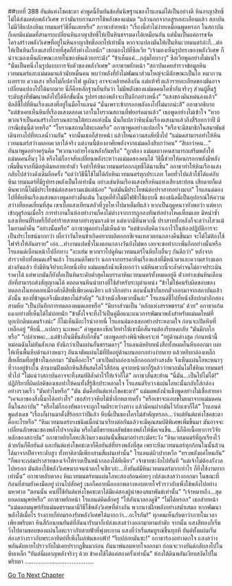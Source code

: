 ##บทที่ 388 ยันต์แห่งโชคชะตา
คำพูดนี้ยืนยันข้อสันนิษฐานของโรแลนด์ได้เป็นอย่างดี หินอาญาสิทธิ์ไม่ได้ส่งผลต่อพลังวิเศษ ทว่ามันรบกวนการใช้พลังของแม่มด
“แล้วนอกจากอสูรเลอะเลือนแล้ว สถาบันไม่มีวิธีแปลงหินเวทมนตร์วิธีอื่นเลยหรือ”
อกาธาส่ายหน้า “เรื่องนี้ทำไม่ง่ายเหมือนพูดหรอก ในสถาบันก็เคยมีแม่มดที่สามารถเปลี่ยนหินอาญาสิทธิ์ให้เป็นหินธรรมดาได้เหมือนกัน แต่นั่นเป็นแค่การขจัดโครงสร้างพลังวิเศษที่อยู่ในหินอาญาสิทธิ์ออกไปเท่านั้น หากจะแปลงมันให้เป็นหินเวทมนตร์ล่ะก็...ต่อให้เป็นหินเรืองแสงที่ง่ายที่สุดก็ยังห่างไกลนัก” เธอมองไปที่ซิลเวีย “เจ้ามองเห็นรูปทรงของพลังวิเศษ ก็น่าจะมองเห็นลักษณะภายในของหินด้วยกระมัง”
“ข้าเห็นแค่...กลุ่มไอบางๆ” ซิลเวียพูดอย่างไม่แน่ใจ
“นั่นเป็นหนึ่งในรูปแบบการจับตัวของพลังวิเศษ” อกาธาพยักหน้า “สถาบันเคยสำรวจข้อมูลหินเวทมนตร์และแม่มดมาแล้วนับหมื่นคน พบว่าพลังที่ยังไม่พัฒนาส่วนใหญ่จะมีลักษณะเป็นไอ หมวกวน ผงทราย ดวงแสง หรือไม่ก็เปลวไฟ ดูเผินๆ อาจจะคล้ายคลึงกัน แต่แท้จริงแล้วรายละเอียดของมันอาจเปลี่ยนแปลงไปได้มากมาย นี่ก็คือหลักฐานยืนยันว่า ไม่มีพลังของแม่มดคนใดซ้ำกันจริงๆ ส่วนผู้ตื่นรู้ระดับสูงที่พัฒนาพลังไปได้อีกขั้นนั้น รูปทรงของพลังจะเป็นอีกอย่างหนึ่ง”
“แสงของมันหม่นลงแล้ว” ทิลลีชี้ไปที่หินเรืองแสงที่อยู่ในมือโรแลนด์
“นั่นเพราะข้ากรอกพลังลงไปไม่มากน่ะสิ” อกาธาอธิบาย
“แต่ข้าเคยเห็นหินที่เรืองแสงตลอดเวลาในโบราณสถานที่ฟยอร์ดมาแล้ว” เธอพูดอย่างไม่เข้าใจ “หากพวกเจ้าเป็นคนสร้างโบราณสถานใต้ทะเลแห่งนั้น นั่นก็แปลว่าหินนั่นเรืองแสงมาแล้วถึงสี่ร้อยกว่าปี มีกรณีเช่นนี้ด้วยหรือ”
“โบราณสถานใต้ทะเลหรือ” อกาธาพูดอย่างแปลกใจ “หรือจะมีสมาชิกในสมาพันธ์เดินทางไปที่ทะเลน้ำวนกัน” จากนั้นเธอก็ส่ายหน้า แล้วโยนความสงสัยทิ้งไป “แม่มดสามารถทำให้หินเวทมนตร์สว่างตลอดเวลาได้จริง แต่งานนี้ต้องอาศัยพลังจากแม่มดถึงสิบกว่าคน”
“สิบกว่าคน...” อันนาพูดอย่างครุ่นคิด “พวกนางถ่ายโอนพลังกันหรือ”
“ถูกต้อง แม่มดบางคนสามารถเสริมพลังให้แม่มดคนอื่นๆ ได้ หรือไม่ก็อาจสับเปลี่ยนพลังระหว่างแม่มดสองคนได้ วิธีนี้ช่วยให้คนกรอกพลังมีพลังเพิ่มขึ้นจากที่มีอยู่เดิมหลายเท่าตัว จึงทำให้หินเวทมนตร์ออกฤทธิ์ได้นานขึ้น” อกาธาทำให้หินเรืองแสงกลับไปสว่างดังเดิมอีกครั้ง “แต่ว่าวิธีนี้ใช้ไม่ได้กับหินเวทมนตร์ทุกประเภท โดยทั่วไปแล้วใช้ได้แค่กับหินเวทมนตร์ที่มีรูปทรงพลังเป็นไอเท่านั้น อย่างเช่นหินเรืองแสงหรือหินแห่งเสียงสะท้อน เสียดายก็แต่หินพวกนี้ไม่มีประโยชน์ต่อสงครามแม้แต่น้อย”
“แต่มันมีประโยชน์ต่อปราสาทอย่างมาก” โรแลนด์มองไปที่หีบหินเรืองแสงพลางพูดอย่างตื่นเต้น
ในยุคที่ยังไม่มีไฟฟ้าใช้แบบนี้ ของชนิดนี้เป็นอุปกรณ์ให้ความสว่างที่ยอดเยี่ยมที่สุด เขาเบื่อแสงเทียนสลัวที่วูบไหวไปมาเต็มทีแล้ว หากเป็นฤดูหนาวยังพอว่า แต่หากเข้าฤดูร้อนเมื่อไร การทำงานในห้องทำงานก็คงไม่ต่างจากการถูกลงทัณฑ์อย่างโหดเหี้ยมเลย มิหนำซ้ำ แสงเทียนที่ริบหรี่ก็ยังทำร้ายสายตาอย่างรุนแรงด้วย แต่หากมีหินพวกนี้ ปราสาททั้งหลังก็จะสว่างไสวแม้ในยามค่ำคืน
“อย่างนั้นหรือ” อกาธาพูดอย่างไม่เห็นด้วย “แต่ข้ากลับคิดว่าเอาไว้ในห้องปฏิบัติการจะเป็นประโยชน์มากกว่า เผื่อว่าวันไหนข้าเกิดอยากผลิตออกซิเจนเหลวตอนกลางคืนขึ้นมา จะได้ไม่ต้องใช้ไฟจริงให้อันตราย”
เอ่อ...ทำงานแปดชั่วโมงตอนกลางวันยังไม่พอ เลยจะขอทำกะเพิ่มอีกอย่างนั้นหรือ โรแลนด์เบือนหน้าไปอีกทาง “อะแฮ่ม พวกเราไปดูหินเวทมนตร์ในหีบใบอื่นๆ กันดีกว่า”
หลังจากสำรวจหีบทั้งหมดเสร็จแล้ว โรแลนด์ก็พบว่า นอกจากบรรดาหินเรืองแสงที่มีหน้าตาและความสว่างแตกต่างกันแล้ว ยังมีหินจิปาถะอีกหนึ่งหีบ แม่มดพลังน้ำแข็งบอกว่า แม้หินพวกนี้จะล้ำค่าจนไม่อาจประเมินราคาได้ แต่พวกมันก็ยังถือเป็นหินระดับต่ำสุดในบรรดาหินเวทมนตร์ทั้งหมดอยู่ดี ตัวอย่างเช่นหินเตือนภัยที่สามารถส่งสัญญาณได้ ตลอดจนหินนำทางที่ใช้สำหรับระบุตำแหน่ง “ข้าไม่ใช่คนรับผิดชอบของทดลองในหอคอยเมืองศักดิ์สิทธิ์เพียงคนเดียว แล้วอีกอย่าง ตอนนั้นข้าก็แยกตัวออกมาจากสถาบันแล้ว ดังนั้น ของที่ข้าดูแลจึงมีแต่ของไม่สำคัญ”
“แล้วหนังสือพวกนั้นล่ะ” โรแลนด์ชี้ไปที่หนังสือปกดำอีกสองสามหีบ “เป็นบันทึกการทดลองหมดเลยหรือ”
“มีบางส่วนเป็น ‘หลักแห่งสรรพธรรม’ ด้วย” อกาธาแก้มแดงอย่างที่เห็นได้ไม่บ่อยนัก “ข้าตั้งใจจะทิ้งไว้เป็นคู่มือแนะแนวการพัฒนาพลังสำหรับแม่มดใหม่ที่บุกเบิกดินแดนร้างน่ะ”
ก็ไม่เห็นมีอะไรน่าอายนี่ โรแลนด์มองเธออย่างประหลาดใจ ก่อนจะเปิดหีบที่เหลืออยู่
“หีบนี่...แปลกๆ นะเพคะ” คำพูดของซิลเวียทำให้เขามือสั่นจนต้องรีบหดกลับ
“มันมีกลไกหรือ”
“เปล่าเพคะ...แต่ข้างในมีชั้นลับอีกชั้น” เธอพูดอย่างพินิจพิเคราะห์ “อยู่ด้านล่างสุด ก่อนหน้านี้หม่อมฉันไม่ทันสังเกต ยังนึกว่าเป็นแผ่นกั้นธรรมดาๆ”
โรแลนด์หยิบหนังสือทั้งหมดในหีบออกมา เผยให้เห็นพื้นหีบด้านล่างหนาๆ อันนาตัดแผ่นไม้ที่ปิดอยู่ด้านบนออกอย่างง่ายดาย แล้วหยิบกล่องเหล็กสี่เหลี่ยมที่อยู่ข้างในออกมา
“มันคืออะไร” เขาเปิดฝากล่องเหล็กออกอย่างสงสัย จึงเห็นแผ่นโลหะหนาๆ ที่วางอยู่ข้างใน ด้านบนฝังผลึกหินสีสันสดใสไว้สี่ก้อน ดูจากหน้าตาก็รู้แล้วว่าพวกมันไม่ใช่หินเวทมนตร์ทั่วไป “ไม่แน่ว่าสถาบันอาจจะทิ้งสมบัติล้ำค่าไว้ให้เจ้าก็ได้”
อกาธาสั่นสะท้าน “นี่มัน...เป็นไปไม่ได้!”
ปฏิกิริยาที่ผิดปกติของเธอทำให้คนทั้งสี่รู้สึกประหลาดใจ โรแลนด์รีบวางแผ่นโลหะนั้นกลับใส่กล่องอย่างรวดเร็ว “มันทำไมหรือ”
“มัน มันคือยันต์แห่งโชคชะตา!” แม่มดพลังน้ำแข็งพูดอย่างไม่เชื่อสายตา “เคจเอาของสิ่งนี้มาได้อย่างไร” เธอสำรวจหีบไม้ซ้ำอีกหลายครั้ง “หรือเขาจะแอบขโมยมาจากแม่มดคนอื่นในสถาบัน”
“หรือไม่ก็กองทัพอาจจะถูกโจมตีระหว่างทาง แล้วมีคนฝากมันไว้กับเขาก็ได้” โรแลนด์พูดส่งเดช “เรื่องก็ผ่านมาตั้งสี่ร้อยกว่าปีแล้ว หีบนี่เป็นของใครไม่สำคัญหรอก...ว่าแต่ยันต์แห่งโชคชะตาคืออะไรหรือ”
“หินเวทมนตร์บางชนิดเมื่อนำมาเรียงต่อกันแล้วจะมีคุณสมบัติพิเศษเพิ่มขึ้นมา มันอาจจะเปลี่ยนลักษณะของพลังไปจากเดิม หรือไม่ก็ขยายผลลัพธ์ของพลังให้ชัดเจนขึ้น...นี่ก็คือเนื้อหาการวิจัยหลักของสถาบัน” อกาธาหยิบโลหะสีเงินยวงแผ่นนั้นขึ้นมาอย่างระมัดระวัง “หินเวทมนตร์ที่ถูกเรียงไว้ด้วยกันก็คือยันต์ และยันต์แห่งโชคชะตาก็คือยันต์ที่ทรงพลังที่สุด เพราะหินเวทมนตร์ทุกก้อนในนั้นล้วนได้มาจากปีศาจระดับสูง ทั้งทาคิลามีเพียงสามสี่แผ่นเท่านั้น”
โรแลนด์ผิวปากหวือ “ทรงพลังแค่ไหนกัน”
“ก็พอจะถล่มปราสาทของเจ้าให้ราบเป็นหน้ากลองได้ทีเดียว”
เจ้าชายชะงักไปทันที
“แต่เจ้าไม่ต้องกังวลไปหรอก มันต้องใช้พลังวิเศษมากจนน่าตกใจเชียวล่ะ...ยิ่งยันต์มีหินเวทมนตร์มากเท่าไร ก็ยิ่งใช้งานยากเท่านั้น” อกาธาหลับตาลง หินเวทมนตร์บนแผ่นโลหะสองก้อนค่อยๆ เปล่งแสงสว่างออกมา ในขณะที่ก้อนที่สามยังคงมืดอยู่ ผ่านไปสักครู่ เธอก็คลายมือออกพลางหอบหายใจรัวราวกับเพิ่งใช้พลังไปอย่างมหาศาล “ตอนนั้น คนที่ใช้ยันต์แห่งโชคชะตาได้มีแค่สองผู้นำของสมาพันธ์เท่านั้น”
“เจ้าหมายถึง...สุดยอดอมนุษย์หรือ”
อกาธาพยักหน้า
โรแลนด์คิดสักครู่ “ให้อันนาลองดูซิ”
“ไม่ได้หรอก” เธอส่ายหน้า “แม่มดอมนุษย์กับแม่มดธรรมดามีวิธีใช้พลังวิเศษที่ต่างกัน พวกนางฝึกพลังอย่างสม่ำเสมอ หากพัฒนาพลังได้เมื่อไร ร่างกายก็ย่อมรองรับพลังวิเศษได้มากกว่า...อะไรกัน!”
ทุกคนเห็นกับตาว่าภายในเวลาเพียงพริบตา หินสี่ก้อนบนยันต์ที่อันนารับมาก็เปล่งแสงสว่างออกมาตามลำดับ จากนั้น แสงสีทองก็เริ่มวิ่งไปตามขอบของแผ่นโลหะราวกับสายฟ้าที่พุ่งทะยาน แสงที่ว่าเริ่มสมบูรณ์ขึ้นทุกที ยันต์ทั้งแผ่นเริ่มส่องสว่างราวกับพระอาทิตย์ที่เพิ่งโผล่พ้นขอบฟ้า!
“รีบปล่อยมันซะ!” อกาธาร้องอย่างตกใจ
แสงสว่างพลันดับหายไปราวกับไม่เคยปรากฏขึ้นมาก่อน อันนาพ่นลมหายใจออกมา ก่อนจะวางยันต์กลับลงไปในหีบเหล็ก “ยันต์นี่ผลาญพลังจริงๆ ด้วย ข้าคงใช้ได้แค่สองครั้งเท่านั้น”
ห้องใต้ดินพลันเงียบสงัดไปในพริบตา
........................................






[Go To Next Chapter]( ./301.md)